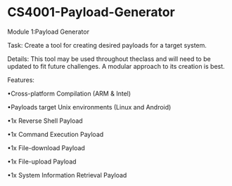 # CS4001-Payload-Generator
Module 1:Payload Generator

Task: Create a tool for creating desired payloads for a target system. 

Details: This tool may be used throughout theclass and will need to be updated to fit future challenges. A modular approach to its creation is best.

Features:
  
  •Cross-platform Compilation (ARM & Intel)
  
  •Payloads target Unix environments (Linux and Android)
  
  •1x Reverse Shell Payload
  
  •1x Command Execution Payload
  
  •1x File-download Payload
  
  •1x File-upload Payload
  
  •1x System Information Retrieval Payload
